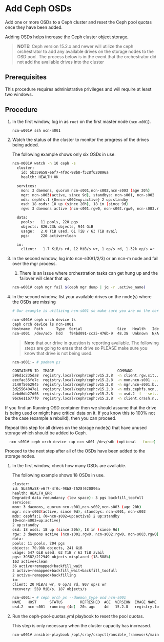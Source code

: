 # Add Ceph OSDs

Add one or more OSDs to a Ceph cluster and reset the Ceph pool quotas once they have been added.

Adding OSDs helps increase the Ceph cluster object storage.

>**NOTE:** Ceph version 15.2.x and newer will utilize the ceph orchestrator to add any available drives on the storage nodes to the OSD pool. The process below is in the event that the orchestrator did not add the available drives into the cluster

## Prerequisites

This procedure requires administrative privileges and will require at least two windows.

## Procedure

1. In the first window, log in as `root` on the first master node \(`ncn-m001`\).

    ```bash
    ncn-w001# ssh ncn-m001
    ```

1. Watch the status of the cluster to monitor the progress of the drives being added.

    The following example shows only six OSDs in use.

    ```bash
    ncn-m001# watch -n 10 ceph -s
      cluster:
        id: 5b359a58-e6f7-4f0c-98b8-f528f620896a
        health: HEALTH_OK
    
      services:
        mon: 3 daemons, quorum ncn-s001,ncn-s002,ncn-s003 (age 20h)
        mgr: ncn-s003(active, since 9d), standbys: ncn-s001, ncn-s002
        mds: cephfs:1 {0=ncn-s002=up:active} 2 up:standby
        osd: 18 osds: 18 up (since 20h), 18 in (since 9d)
        rgw: 3 daemons active (ncn-s001.rgw0, ncn-s002.rgw0, ncn-s003.rgw0)
    
      data:
        pools:   11 pools, 220 pgs
        objects: 826.23k objects, 944 GiB
        usage:   2.0 TiB used, 61 TiB / 63 TiB avail
        pgs:     220 active+clean
    
      io:
        client:   1.7 KiB/s rd, 12 MiB/s wr, 1 op/s rd, 1.32k op/s wr
    ```

1. In the second window, log into ncn-s00(1/2/3) or an ncn-m node and fail over the mgr process.
    1. There is an issue where orchestration tasks can get hung up and the failover will clear that up.

    ```bash
    ncn-w001# ceph mgr fail $(ceph mgr dump | jq -r .active_name)
    ```

1. In the second window, list your available drives on the node(s) where the OSDs are missing
  
   ```bash
   # Our example is utilizing ncn-s001 so make sure you are on the correct host for your situation

   ncn-s001# ceph orch device ls
   ceph orch device ls ncn-s001
   Hostname  Path      Type  Serial                Size   Health   Ident  Fault  Available
   ncn-s001  /dev/sdb  hdd   f94bd091-cc25-476b-9  48.3G  Unknown  N/A    N/A    No
   ```

   >**Note** that our drive in question is reporting available. The following steps are going to erase that drive so PLEASE make sure you know that drive is not being used.

   ```bash
   ncn-s001:~ # podman ps

   CONTAINER ID  IMAGE                             COMMAND               CREATED                 STATUS                     PORTS   NAMES
   596d1c235da8  registry.local/ceph/ceph:v15.2.8  -n client.rgw.sit...  Less than a second ago  Up Less than a second ago          ceph-11d5d552-cfac-11eb-ab69-fa163ec012bf-rgw.site1.zone1.ncn-s001.oztynu
   eecfac35fe7c  registry.local/ceph/ceph:v15.2.8  -n mon.ncn-s001 -...  2 seconds ago           Up 2 seconds ago                   ceph-11d5d552-cfac-11eb-ab69-fa163ec012bf-mon.ncn-s001
   3140f5062945  registry.local/ceph/ceph:v15.2.8  -n mgr.ncn-s001.b...  17 seconds ago          Up 17 seconds ago                  ceph-11d5d552-cfac-11eb-ab69-fa163ec012bf-mgr.ncn-s001.bfdept
   3d25564047e1  registry.local/ceph/ceph:v15.2.8  -n mds.cephfs.ncn...  3 days ago              Up 3 days ago                      ceph-11d5d552-cfac-11eb-ab69-fa163ec012bf-mds.cephfs.ncn-s001.juehkw
   4ebd6db27d08  registry.local/ceph/ceph:v15.2.8  -n osd.2 -f --set...  4 days ago              Up 4 days ago                      ceph-11d5d552-cfac-11eb-ab69-fa163ec012bf-osd.2
   96c6e11677f0  registry.local/ceph/ceph:v15.2.8  -n client.crash.n...  4 days ago              Up 4 days ago                      ceph-11d5d552-cfac-11eb-ab69-fa163ec012bf-crash.ncn-s001

   ```

  If you find an Running OSD container then we should assume that the drive is being used or might have critical data on it. If you know this to 100% not be the case (example a rebuild), then you can proceed.

  Repeat this step for all drives on the storage node\(s\) that have unused storage which should be added to Ceph.

  ```bash
    ncn-s001# ceph orch device zap ncn-s001 /dev/sdb (optional --force)
   ```

  Proceed to the next step after all of the OSDs have been added to the storage nodes.

1. In the first window, check how many OSDs are available.

    The following example shows 18 OSDs in use.

    ```bash
    cluster:
    id: 5b359a58-e6f7-4f0c-98b8-f528f620896a
    health: HEALTH_ERR
    Degraded data redundancy (low space): 3 pgs backfill_toofull
    services:
    mon: 3 daemons, quorum ncn-s001,ncn-s002,ncn-s003 (age 20h)
    mgr: ncn-s003(active, since 9d), standbys: ncn-s001, ncn-s002
    mds: cephfs:1 {0=ncn-s002=up:active} 2 up:standby
    {0=ncn-m002=up:active}
    2 up:standby
    osd: 18 osds: 18 up (since 20h), 18 in (since 9d)
    rgw: 3 daemons active (ncn-s001.rgw0, ncn-s002.rgw0, ncn-s003.rgw0)
    data:
    pools: 11 pools, 204 pgs
    objects: 70.98k objects, 241 GiB
    usage: 547 GiB used, 62 TiB / 63 TiB avail
    pgs: 39582/212949 objects misplaced (18.588%)
    163 active+clean
    36 active+remapped+backfill_wait
    3 active+remapped+backfill_wait+backfill_toofull
    2 active+remapped+backfilling
    io:
    client: 20 MiB/s wr, 0 op/s rd, 807 op/s wr
    recovery: 559 MiB/s, 187 objects/s
    ```

   ```bash
   ncn-s001:~ # ceph orch ps --daemon_type osd ncn-s001
   NAME   HOST      STATUS        REFRESHED  AGE  VERSION  IMAGE NAME                        IMAGE ID      CONTAINER ID
   osd.2  ncn-s001  running (4d)  20s ago    4d   15.2.8   registry.local/ceph/ceph:v15.2.8  5553b0cb212c  4ebd6db27d08
   ```

1. Run the ceph-pool-quotas.yml playbook to reset the pool quotas.

    This step is only necessary when the cluster capacity has increased.

    ```bash
    ncn-w001# ansible-playbook /opt/cray/crayctl/ansible_framework/main/ceph-pool-quotas.yml
    ```
